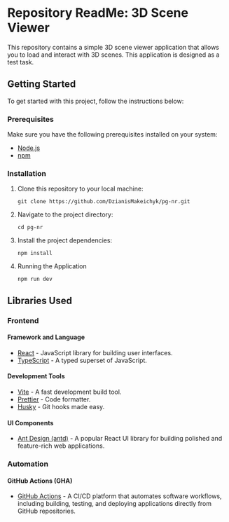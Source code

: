 # Repository ReadMe: 3D Scene Viewer

This repository contains a simple 3D scene viewer application that allows you to load and interact with 3D scenes. This application is designed as a test task.

## Getting Started

To get started with this project, follow the instructions below:

### Prerequisites

Make sure you have the following prerequisites installed on your system:

- [Node.js](https://nodejs.org/)
- [npm](https://www.npmjs.com/)

### Installation

1. Clone this repository to your local machine:

   ```shell
   git clone https://github.com/DzianisMakeichyk/pg-nr.git
   ```
2. Navigate to the project directory:

   ```shell
   cd pg-nr

   ```
3. Install the project dependencies:

   ```shell
   npm install
   ```
4. Running the Application

   ```shell
   npm run dev
   ```
## Libraries Used

### Frontend

#### Framework and Language
- [React](https://reactjs.org/) - JavaScript library for building user interfaces.
- [TypeScript](https://www.typescriptlang.org/) - A typed superset of JavaScript.

#### Development Tools
- [Vite](https://vitejs.dev/) - A fast development build tool.
- [Prettier](https://prettier.io/) - Code formatter.
- [Husky](https://typicode.github.io/husky/#/) - Git hooks made easy.

#### UI Components
- [Ant Design (antd)](https://ant.design/) - A popular React UI library for building polished and feature-rich web applications.

### Automation

#### GitHub Actions (GHA)
- [GitHub Actions](https://github.com/features/actions) - A CI/CD platform that automates software workflows, including building, testing, and deploying applications directly from GitHub repositories.